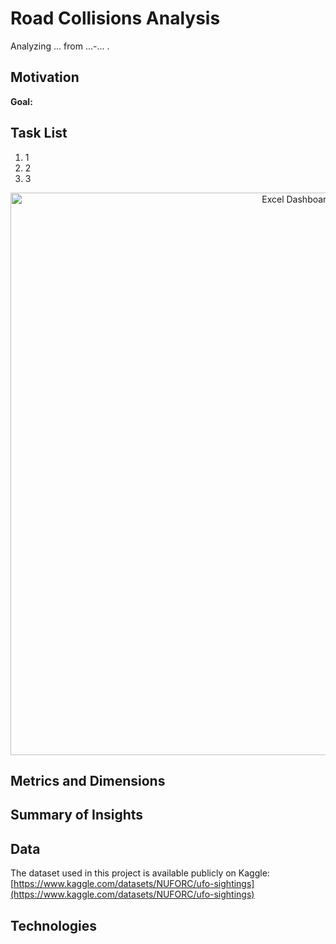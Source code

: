 # Road Collisions Analysis
Analyzing ... from ...-... . 

## Motivation
**Goal:**

## Task List
1. 1
2. 2
3. 3
   
<p align="center">
    <img src="" alt="Excel Dashboard" width="900">
</p>

## Metrics and Dimensions

## Summary of Insights

## Data
The dataset used in this project is available publicly on Kaggle: [https://www.kaggle.com/datasets/NUFORC/ufo-sightings](https://www.kaggle.com/datasets/NUFORC/ufo-sightings)

## Technologies
